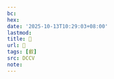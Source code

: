 ```yaml
---
bc:
hex:
date: '2025-10-13T10:29:03+08:00'
lastmod:
title: 􂨥
url: 􂨥
tags: [叡]
src: DCCV
note:
---
```

